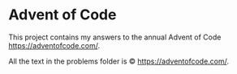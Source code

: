 # Advent of Code

This project contains my answers to the annual Advent of Code https://adventofcode.com/.

All the text in the problems folder is :copyright: https://adventofcode.com/.
